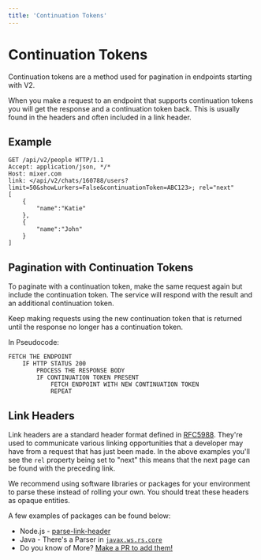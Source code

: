 ```yaml
---
title: 'Continuation Tokens'
---
```


# Continuation Tokens

Continuation tokens are a method used for pagination in endpoints starting with V2.

When you make a request to an endpoint that supports continuation tokens you will get the response and a continuation token back. This is usually found in the headers and often included in a link header.

## Example

```HTTP
GET /api/v2/people HTTP/1.1
Accept: application/json, */*
Host: mixer.com
link: </api/v2/chats/160788/users?limit=50&showLurkers=False&continuationToken=ABC123>; rel="next"
[
    {
        "name":"Katie"
    },
    {
        "name":"John"
    }
]
```

## Pagination with Continuation Tokens

To paginate with a continuation token, make the same request again but include the continuation token. The service will respond with the result and an additional continuation token.

Keep making requests using the new continuation token that is returned until the response no longer has a continuation token.

In Pseudocode:

```
FETCH THE ENDPOINT
    IF HTTP STATUS 200
        PROCESS THE RESPONSE BODY
        IF CONTINUATION TOKEN PRESENT
            FETCH ENDPOINT WITH NEW CONTINUATION TOKEN
            REPEAT
```

## Link Headers
Link headers are a standard header format defined in [RFC5988](https://tools.ietf.org/html/rfc5988). They're used to communicate various linking opportunities that a developer may have from a request that has just been made. In the above examples you'll see the `rel` property being set to "next" this means that the next page can be found with the preceding link.

We recommend using software libraries or packages for your environment to parse these instead of rolling your own. You should treat these headers as opaque entities.

A few examples of packages can be found below:
- Node.js - [parse-link-header](https://www.npmjs.com/package/parse-link-header)
- Java - There's a Parser in [`javax.ws.rs.core`](https://docs.oracle.com/javaee/7/api/javax/ws/rs/core/Link.html)
- Do you know of More? [Make a PR to add them!](https://github.com/mixer/developer-docs)
